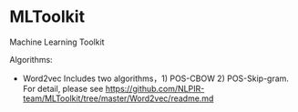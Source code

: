 # MLToolkit
Machine Learning Toolkit

Algorithms:
  + Word2vec
    Includes two algorithms，1) POS-CBOW  2) POS-Skip-gram. For detail, please see https://github.com/NLPIR-team/MLToolkit/tree/master/Word2vec/readme.md

  
